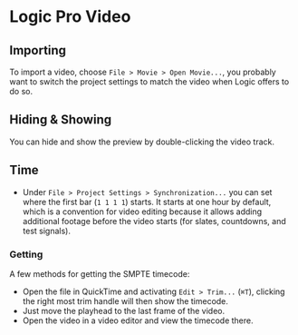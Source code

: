 # Logic Pro Video

## Importing

To import a video, choose `File > Movie > Open Movie...`, you probably want to switch the project settings to match the video when Logic offers to do so.

## Hiding & Showing

You can hide and show the preview by double-clicking the video track.

## Time

- Under `File > Project Settings > Synchronization...` you can set where the first bar (`1 1 1 1`) starts. It starts at one hour by default, which is a convention for video editing because it allows adding additional footage before the video starts (for slates, countdowns, and test signals).

### Getting

A few methods for getting the SMPTE timecode:

- Open the file in QuickTime and activating `Edit > Trim...` (`⌘T`), clicking the right most trim handle will then show the timecode.
- Just move the playhead to the last frame of the video.
- Open the video in a video editor and view the timecode there.
